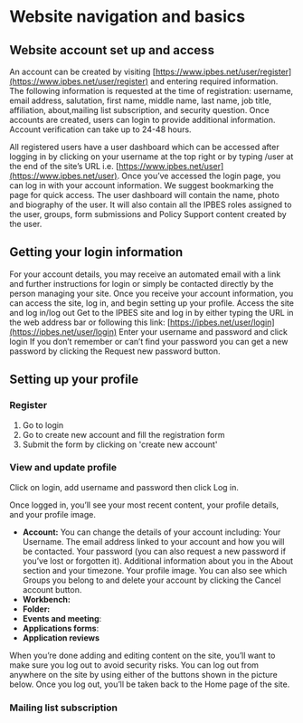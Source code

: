 # Website navigation and basics

## Website account set up and access

An account can be created by visiting [https://www.ipbes.net/user/register](https://www.ipbes.net/user/register) and entering required information. The following information is requested at the time of registration: username, email address, salutation, first name, middle name, last name, job title, affiliation, about,mailing list subscription, and security question. Once accounts are created, users can login to provide additional information. Account verification can take up to 24-48 hours.

All registered users have a user dashboard which can be accessed after logging in by clicking on your username at the top right or by typing /user at the end of the site’s URL i.e. [https://www.ipbes.net/user](https://www.ipbes.net/user). Once you’ve accessed the login page, you can log in with your account information. We suggest bookmarking the page for quick access. The user dashboard will contain the name, photo and biography of the user. It will also contain all the IPBES roles assigned to the user, groups, form submissions and Policy Support content created by the user.

## Getting your login information

For your account details, you may receive an automated email with a link and further instructions for login or simply be contacted directly by the person managing your site. Once you receive your account information, you can access the site, log in, and begin setting up your profile. Access the site and log in/log out Get to the IPBES site and log in by either typing the URL in the web address bar or following this link: [https://ipbes.net/user/login](https://ipbes.net/user/login) Enter your username and password and click login If you don’t remember or can’t find your password you can get a new password by clicking the Request new password button.

## Setting up your profile

### Register

1. Go to login
2. Go to create new account and fill the registration form
3. Submit the form by clicking on 'create new account'

### View and update profile

Click on login, add username and password then click Log in.

Once logged in, you’ll see your most recent content, your profile details, and your profile image. 

* **Account:** You can change the details of your account including: Your Username. The email address linked to your account and how you will be contacted. Your password \(you can also request a new password if you’ve lost or forgotten it\). Additional information about you in the About section and your timezone. Your profile image. You can also see which Groups you belong to and delete your account by clicking the Cancel account button.
* **Workbench:**
* **Folder:**
* **Events and meeting**: 
* **Applications forms**:
* **Application reviews**

When you’re done adding and editing content on the site, you’ll want to make sure you log out to avoid security risks. You can log out from anywhere on the site by using either of the buttons shown in the picture below. Once you log out, you’ll be taken back to the Home page of the site.

### Mailing list subscription





